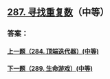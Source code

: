 ## [287. 寻找重复数](https://leetcode-cn.com/problems/find-the-duplicate-number/)（中等）





### 答案：



#### [上一题（284. 顶端迭代器）(中等)](https://github.com/sdwwld/leetCode/blob/master/src/main/java/com/wld/java/leetcode/leetCode0284.md)

#### [下一题（289. 生命游戏）(中等)](https://github.com/sdwwld/leetCode/blob/master/src/main/java/com/wld/java/leetcode/leetCode0289.md)